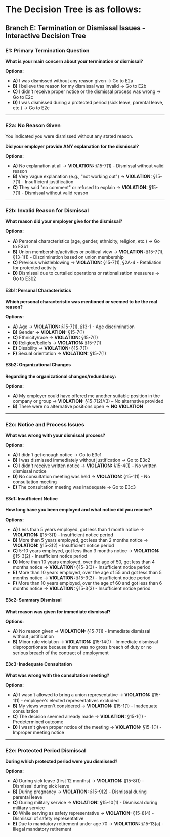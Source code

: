 # The Decision Tree is as follows: 

## Branch E: Termination or Dismissal Issues - Interactive Decision Tree

### E1: Primary Termination Question
**What is your main concern about your termination or dismissal?**

**Options:**
- **A)** I was dismissed without any reason given → Go to E2a
- **B)** I believe the reason for my dismissal was invalid → Go to E2b
- **C)** I didn't receive proper notice or the dismissal process was wrong → Go to E2c
- **D)** I was dismissed during a protected period (sick leave, parental leave, etc.) → Go to E2e

---

### E2a: No Reason Given
You indicated you were dismissed without any stated reason.

**Did your employer provide ANY explanation for the dismissal?**

**Options:**
- **A)** No explanation at all → **VIOLATION:** §15-7(1) - Dismissal without valid reason
- **B)** Very vague explanation (e.g., "not working out") → **VIOLATION:** §15-7(1) - Insufficient justification
- **C)** They said "no comment" or refused to explain → **VIOLATION:** §15-7(1) - Dismissal without valid reason

---

### E2b: Invalid Reason for Dismissal
**What reason did your employer give for the dismissal?**

**Options:**
- **A)** Personal characteristics (age, gender, ethnicity, religion, etc.) → Go to E3b1
- **B)** Union membership/activities or political view → **VIOLATION:** §15-7(1), §13-1(1) - Discrimination based on union membership
- **C)** Previous whistleblowing → **VIOLATION:** §15-7(1), §2A-4 - Retaliation for protected activity
- **D)** Dismissal due to curtailed operations or rationalisation measures → Go to E3b2

#### E3b1: Personal Characteristics
**Which personal characteristic was mentioned or seemed to be the real reason?**

**Options:**
- **A)** Age → **VIOLATION:** §15-7(1), §13-1 - Age discrimination
- **B)** Gender → **VIOLATION:** §15-7(1)
- **C)** Ethnicity/race → **VIOLATION:** §15-7(1)
- **D)** Religion/beliefs → **VIOLATION:** §15-7(1)
- **E)** Disability → **VIOLATION:** §15-7(1)
- **F)** Sexual orientation → **VIOLATION:** §15-7(1)

#### E3b2: Organizational Changes
**Regarding the organizational changes/redundancy:**

**Options:**
- **A)** My employer could have offered me another suitable position in the company or group → **VIOLATION:** §15-7(2)/(3) – No alternative provided
- **B)** There were no alternative positions open → **NO VIOLATION**

---

### E2c: Notice and Process Issues
**What was wrong with your dismissal process?**

**Options:**
- **A)** I didn't get enough notice → Go to E3c1
- **B)** I was dismissed immediately without justification → Go to E3c2
- **C)** I didn't receive written notice → **VIOLATION:** §15-4(1) - No written dismissal notice
- **D)** No consultation meeting was held → **VIOLATION:** §15-1(1) - No consultation meeting
- **E)** The consultation meeting was inadequate → Go to E3c3

#### E3c1: Insufficient Notice
**How long have you been employed and what notice did you receive?**

**Options:**
- **A)** Less than 5 years employed, got less than 1 month notice → **VIOLATION:** §15-3(1) - Insufficient notice period
- **B)** More than 5 years employed, got less than 2 months notice → **VIOLATION:** §15-3(2) - Insufficient notice period
- **C)** 5-10 years employed, got less than 3 months notice → **VIOLATION:** §15-3(2) - Insufficient notice period
- **D)** More than 10 years employed, over the age of 50, got less than 4 months notice → **VIOLATION:** §15-3(3) - Insufficient notice period
- **E)** More than 10 years employed, over the age of 55 and got less than 5 months notice → **VIOLATION:** §15-3(3) - Insufficient notice period
- **F)** More than 10 years employed, over the age of 60 and got less than 6 months notice → **VIOLATION:** §15-3(3) - Insufficient notice period

#### E3c2: Summary Dismissal
**What reason was given for immediate dismissal?**

**Options:**
- **A)** No reason given → **VIOLATION:** §15-7(1) - Immediate dismissal without justification
- **B)** Minor rule violation → **VIOLATION:** §15-14(1) - Immediate dismissal disproportionate because there was no gross breach of duty or no serious breach of the contract of employment

#### E3c3: Inadequate Consultation
**What was wrong with the consultation meeting?**

**Options:**
- **A)** I wasn't allowed to bring a union representative → **VIOLATION:** §15-1(1) - employee's elected representatives excluded
- **B)** My views weren't considered → **VIOLATION:** §15-1(1) - Inadequate consultation
- **C)** The decision seemed already made → **VIOLATION:** §15-1(1) - Predetermined outcome
- **D)** I wasn't given proper notice of the meeting → **VIOLATION:** §15-1(1) - Improper meeting notice

---

### E2e: Protected Period Dismissal
**During which protected period were you dismissed?**

**Options:**
- **A)** During sick leave (first 12 months) → **VIOLATION:** §15-8(1) - Dismissal during sick leave
- **B)** During pregnancy → **VIOLATION:** §15-9(2) - Dismissal during parental leave
- **C)** During military service → **VIOLATION:** §15-10(1) - Dismissal during military service
- **D)** While serving as safety representative → **VIOLATION:** §15-8(4) - Dismissal of safety representative
- **E)** Due to mandatory retirement under age 70 → **VIOLATION:** §15-13(a) - Illegal mandatory retirement
